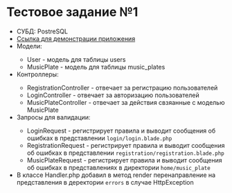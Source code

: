<h1>Тестовое задание №1</h1>
<ul>
  <li>СУБД: PostreSQL</li>
  <li>
    <a href="http://blooming-scrubland-23442.herokuapp.com/">Ссылка для демонстрации приложения</a>
  </li>
  <li>Модели:</li>
  <ul>
    <li>User - модель для таблицы users</li>
    <li>MusicPlate - модель для таблицы music_plates</li>
  </ul>
  <li>Контроллеры:</li>
  <ul>
    <li>RegistrationController - отвечает за регистрацию пользователей</li>
    <li>LoginController - отвечает за авторизацию пользователей</li>
    <li>MusicPlateController - отвечает за действия свзяанные с моделью MusicPlate</li>
  </ul>
  <li>Запросы для валидации:</li>
    <ul>
    <li>LoginRequest - регистрирует правила и выводит сообщения об ошибках в представлении <code>login/login.blade.php</code></li>
    <li>RegistrationRequest - регистрирует правила и выводит сообщения об ошибках в представлении <code>registration/registration.blade.php</code></li>
    <li>MusicPlateRequest - регистрирует правила и выводит сообщения об ошибках в представлениях в директории <code>home/music_plate</code></li>
  </ul>
  <li>В классе Handler.php добавил в метод render перенаправление на представления в деректории <code>errors</code> в случае HttpException</li>
</ul>
